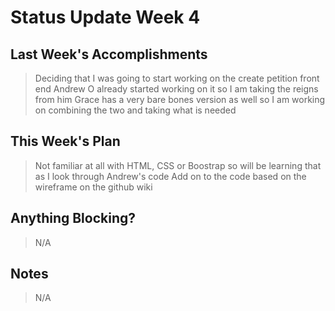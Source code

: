 # Status Update Week 4

## Last Week's Accomplishments

> Deciding that I was going to start working on the create petition front end
> Andrew O already started working on it so I am taking the reigns from him
> Grace has a very bare bones version as well so I am working on combining the two and taking what is needed

## This Week's Plan

> Not familiar at all with HTML, CSS or Boostrap so will be learning that as I look through Andrew's code
> Add on to the code based on the wireframe on the github wiki

## Anything Blocking?

> N/A

## Notes

> N/A
